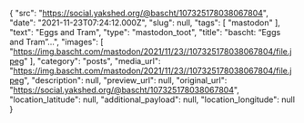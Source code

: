 {
  "src": "https://social.yakshed.org/@bascht/107325178038067804",
  "date": "2021-11-23T07:24:12.000Z",
  "slug": null,
  "tags": [
    "mastodon"
  ],
  "text": "Eggs and Tram",
  "type": "mastodon_toot",
  "title": "bascht: “Eggs and Tram”…",
  "images": [
    "https://img.bascht.com/mastodon/2021/11/23//107325178038067804/file.jpeg"
  ],
  "category": "posts",
  "media_url": "https://img.bascht.com/mastodon/2021/11/23//107325178038067804/file.jpeg",
  "description": null,
  "preview_url": null,
  "original_url": "https://social.yakshed.org/@bascht/107325178038067804",
  "location_latitude": null,
  "additional_payload": null,
  "location_longitude": null
}